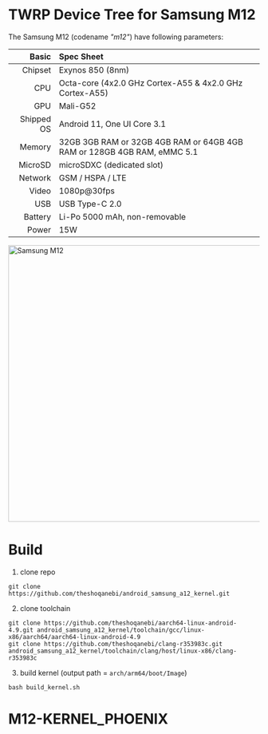 TWRP Device Tree for Samsung M12
===================================

The Samsung M12 (codename _"m12"_) have following parameters:

Basic                   | Spec Sheet
-----------------------:|:-------------------------
Chipset					| Exynos 850 (8nm)
CPU                     | Octa-core (4x2.0 GHz Cortex-A55 & 4x2.0 GHz Cortex-A55)
GPU                     | Mali-G52
Shipped OS				| Android 11, One UI Core 3.1
Memory                  | 32GB 3GB RAM or 32GB 4GB RAM or 64GB 4GB RAM or 128GB 4GB RAM, eMMC 5.1
MicroSD                 | microSDXC (dedicated slot)
Network                 | GSM / HSPA / LTE
Video                   | 1080p@30fps
USB                     | USB Type-C 2.0
Battery 				| Li-Po 5000 mAh, non-removable
Power                   | 15W


<img src="device.png" alt="Samsung M12" style="height: 554px; width:738px;"/>

# Build
1. clone repo
```
git clone https://github.com/theshoqanebi/android_samsung_a12_kernel.git
```
2. clone toolchain
```
git clone https://github.com/theshoqanebi/aarch64-linux-android-4.9.git android_samsung_a12_kernel/toolchain/gcc/linux-x86/aarch64/aarch64-linux-android-4.9
git clone https://github.com/theshoqanebi/clang-r353983c.git android_samsung_a12_kernel/toolchain/clang/host/linux-x86/clang-r353983c
```
3. build kernel (output path = `arch/arm64/boot/Image`)
```
bash build_kernel.sh
```
# M12-KERNEL_PHOENIX
